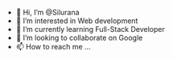 - 👋 Hi, I’m @Silurana
- 👀 I’m interested in Web development 
- 🌱 I’m currently learning Full-Stack Developer
- 💞️ I’m looking to collaborate on Google
- 📫 How to reach me ...

<!---
Silurana/Silurana is a ✨ special ✨ repository because its `README.md` (this file) appears on your GitHub profile.
You can click the Preview link to take a look at your changes.
--->
